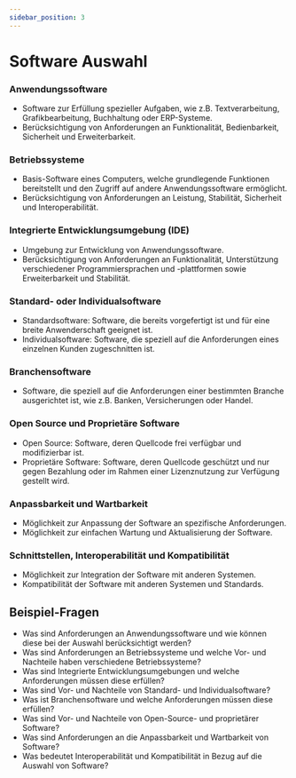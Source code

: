 ```yaml
---
sidebar_position: 3
---
```


# Software Auswahl

<!-- Bedarfsgerechte Auswahl von Software vornehmen und begründen können

-   Anwendungssoftware
-   Betriebssysteme
-   Integrierte Entwicklungsumgebung (IDE)
-   Standard- oder Individualsoftware
-   Branchensoftware
-   Open Source
-   Proprietäre Software
-   Anpassbarkeit und Wartbarkeit
-   Schnittstellen, Interoperabilität
-   Kompatibilität -->

### Anwendungssoftware

-   Software zur Erfüllung spezieller Aufgaben, wie z.B. Textverarbeitung, Grafikbearbeitung, Buchhaltung oder ERP-Systeme.
-   Berücksichtigung von Anforderungen an Funktionalität, Bedienbarkeit, Sicherheit und Erweiterbarkeit.

### Betriebssysteme

-   Basis-Software eines Computers, welche grundlegende Funktionen bereitstellt und den Zugriff auf andere Anwendungssoftware ermöglicht.
-   Berücksichtigung von Anforderungen an Leistung, Stabilität, Sicherheit und Interoperabilität.

### Integrierte Entwicklungsumgebung (IDE)

-   Umgebung zur Entwicklung von Anwendungssoftware.
-   Berücksichtigung von Anforderungen an Funktionalität, Unterstützung verschiedener Programmiersprachen und -plattformen sowie Erweiterbarkeit und Stabilität.

### Standard- oder Individualsoftware

-   Standardsoftware: Software, die bereits vorgefertigt ist und für eine breite Anwenderschaft geeignet ist.
-   Individualsoftware: Software, die speziell auf die Anforderungen eines einzelnen Kunden zugeschnitten ist.

### Branchensoftware

-   Software, die speziell auf die Anforderungen einer bestimmten Branche ausgerichtet ist, wie z.B. Banken, Versicherungen oder Handel.

### Open Source und Proprietäre Software

-   Open Source: Software, deren Quellcode frei verfügbar und modifizierbar ist.
-   Proprietäre Software: Software, deren Quellcode geschützt und nur gegen Bezahlung oder im Rahmen einer Lizenznutzung zur Verfügung gestellt wird.

### Anpassbarkeit und Wartbarkeit

-   Möglichkeit zur Anpassung der Software an spezifische Anforderungen.
-   Möglichkeit zur einfachen Wartung und Aktualisierung der Software.

### Schnittstellen, Interoperabilität und Kompatibilität

-   Möglichkeit zur Integration der Software mit anderen Systemen.
-   Kompatibilität der Software mit anderen Systemen und Standards.

## Beispiel-Fragen

-   Was sind Anforderungen an Anwendungssoftware und wie können diese bei der Auswahl berücksichtigt werden?
-   Was sind Anforderungen an Betriebssysteme und welche Vor- und Nachteile haben verschiedene Betriebssysteme?
-   Was sind Integrierte Entwicklungsumgebungen und welche Anforderungen müssen diese erfüllen?
-   Was sind Vor- und Nachteile von Standard- und Individualsoftware?
-   Was ist Branchensoftware und welche Anforderungen müssen diese erfüllen?
-   Was sind Vor- und Nachteile von Open-Source- und proprietärer Software?
-   Was sind Anforderungen an die Anpassbarkeit und Wartbarkeit von Software?
-   Was bedeutet Interoperabilität und Kompatibilität in Bezug auf die Auswahl von Software?

